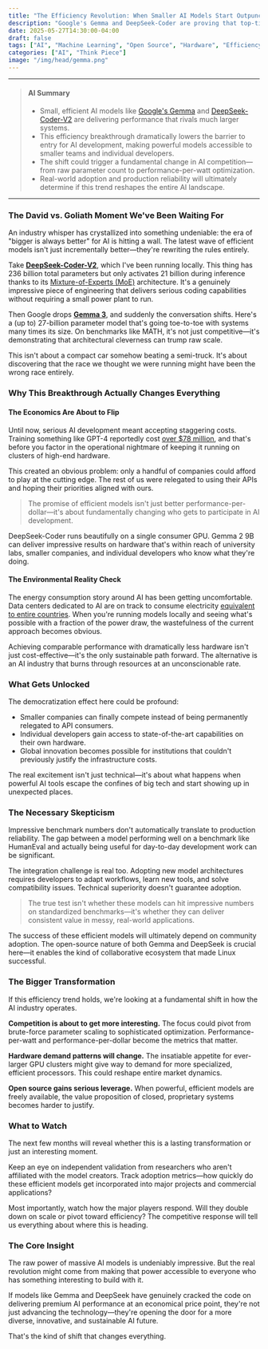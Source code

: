 ```yaml
---
title: "The Efficiency Revolution: When Smaller AI Models Start Outpunching Their Weight Class"
description: "Google's Gemma and DeepSeek-Coder are proving that top-tier AI performance no longer requires data center-scale hardware, fundamentally reshaping who gets to play in the AI game."
date: 2025-05-27T14:30:00-04:00
draft: false
tags: ["AI", "Machine Learning", "Open Source", "Hardware", "Efficiency"]
categories: ["AI", "Think Piece"]
image: "/img/head/gemma.png"
---
```


-----

> #### **AI Summary**
>
>   * Small, efficient AI models like [Google's Gemma](https://ai.google.dev/gemma/docs) and [DeepSeek-Coder-V2](https://github.com/deepseek-ai/DeepSeek-Coder-V2) are delivering performance that rivals much larger systems.
>   * This efficiency breakthrough dramatically lowers the barrier to entry for AI development, making powerful models accessible to smaller teams and individual developers.
>   * The shift could trigger a fundamental change in AI competition—from raw parameter count to performance-per-watt optimization.
>   * Real-world adoption and production reliability will ultimately determine if this trend reshapes the entire AI landscape.

-----

### The David vs. Goliath Moment We've Been Waiting For

An industry whisper has crystallized into something undeniable: the era of "bigger is always better" for AI is hitting a wall. The latest wave of efficient models isn't just incrementally better—they're rewriting the rules entirely.

Take **[DeepSeek-Coder-V2](https://github.com/deepseek-ai/DeepSeek-Coder-V2)**, which I've been running locally. This thing has 236 billion total parameters but only activates 21 billion during inference thanks to its [Mixture-of-Experts (MoE)](https://arxiv.org/abs/1701.06538) architecture. It's a genuinely impressive piece of engineering that delivers serious coding capabilities without requiring a small power plant to run.

Then Google drops **[Gemma 3](https://ai.google.dev/gemma/docs/core)**, and suddenly the conversation shifts. Here's a (up to) 27-billion parameter model that's going toe-to-toe with systems many times its size. On benchmarks like MATH, it's not just competitive—it's demonstrating that architectural cleverness can trump raw scale.

This isn't about a compact car somehow beating a semi-truck. It's about discovering that the race we thought we were running might have been the wrong race entirely.

### Why This Breakthrough Actually Changes Everything

#### The Economics Are About to Flip

Until now, serious AI development meant accepting staggering costs. Training something like GPT-4 reportedly cost [over $78 million](https://www.visualcapitalist.com/the-surging-cost-of-training-ai-models/), and that's before you factor in the operational nightmare of keeping it running on clusters of high-end hardware.

This created an obvious problem: only a handful of companies could afford to play at the cutting edge. The rest of us were relegated to using their APIs and hoping their priorities aligned with ours.

> The promise of efficient models isn't just better performance-per-dollar—it's about fundamentally changing who gets to participate in AI development.

DeepSeek-Coder runs beautifully on a single consumer GPU. Gemma 2 9B can deliver impressive results on hardware that's within reach of university labs, smaller companies, and individual developers who know what they're doing.

#### The Environmental Reality Check

The energy consumption story around AI has been getting uncomfortable. Data centers dedicated to AI are on track to consume electricity [equivalent to entire countries](https://www.reuters.com/business/energy/us-utilities-grapple-with-big-techs-massive-power-demands-data-centers-2025-04-07/). When you're running models locally and seeing what's possible with a fraction of the power draw, the wastefulness of the current approach becomes obvious.

Achieving comparable performance with dramatically less hardware isn't just cost-effective—it's the only sustainable path forward. The alternative is an AI industry that burns through resources at an unconscionable rate.

### What Gets Unlocked

The democratization effect here could be profound:

  * Smaller companies can finally compete instead of being permanently relegated to API consumers.
  * Individual developers gain access to state-of-the-art capabilities on their own hardware.
  * Global innovation becomes possible for institutions that couldn't previously justify the infrastructure costs.

The real excitement isn't just technical—it's about what happens when powerful AI tools escape the confines of big tech and start showing up in unexpected places.

### The Necessary Skepticism

Impressive benchmark numbers don't automatically translate to production reliability. The gap between a model performing well on a benchmark like HumanEval and actually being useful for day-to-day development work can be significant.

The integration challenge is real too. Adopting new model architectures requires developers to adapt workflows, learn new tools, and solve compatibility issues. Technical superiority doesn't guarantee adoption.

> The true test isn't whether these models can hit impressive numbers on standardized benchmarks—it's whether they can deliver consistent value in messy, real-world applications.

The success of these efficient models will ultimately depend on community adoption. The open-source nature of both Gemma and DeepSeek is crucial here—it enables the kind of collaborative ecosystem that made Linux successful.

### The Bigger Transformation

If this efficiency trend holds, we're looking at a fundamental shift in how the AI industry operates.

**Competition is about to get more interesting.** The focus could pivot from brute-force parameter scaling to sophisticated optimization. Performance-per-watt and performance-per-dollar become the metrics that matter.

**Hardware demand patterns will change.** The insatiable appetite for ever-larger GPU clusters might give way to demand for more specialized, efficient processors. This could reshape entire market dynamics.

**Open source gains serious leverage.** When powerful, efficient models are freely available, the value proposition of closed, proprietary systems becomes harder to justify.

### What to Watch

The next few months will reveal whether this is a lasting transformation or just an interesting moment.

Keep an eye on independent validation from researchers who aren't affiliated with the model creators. Track adoption metrics—how quickly do these efficient models get incorporated into major projects and commercial applications?

Most importantly, watch how the major players respond. Will they double down on scale or pivot toward efficiency? The competitive response will tell us everything about where this is heading.

### The Core Insight

The raw power of massive AI models is undeniably impressive. But the real revolution might come from making that power accessible to everyone who has something interesting to build with it.

If models like Gemma and DeepSeek have genuinely cracked the code on delivering premium AI performance at an economical price point, they're not just advancing the technology—they're opening the door for a more diverse, innovative, and sustainable AI future.

That's the kind of shift that changes everything.
